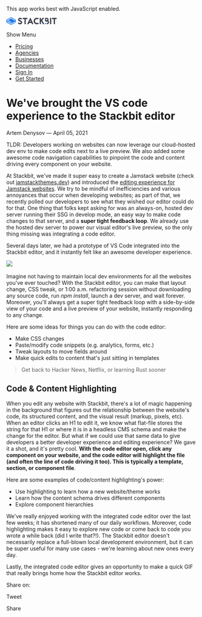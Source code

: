This app works best with JavaScript enabled.

<a href="/" class="masthead-logo"><img src="/images/logo_alt.svg" alt="Stackbit logo" width="133" height="20" /></a>

<span class="screen-reader-text">Show Menu</span><span class="masthead-menu-icon" aria-hidden="true"></span>

-   [Pricing](/pricing)
-   [Agencies](/agencies)
-   [Businesses](/businesses)
-   [Documentation](https://www.stackbit.com/docs/)
-   [Sign In](https://app.stackbit.com/)
-   <a href="https://app.stackbit.com/create" class="button-component button-component-theme-accent button-component-hollow"><span>Get Started</span></a>

We've brought the VS code experience to the Stackbit editor
===========================================================

Artem Denysov — April 05, 2021

TLDR: Developers working on websites can now leverage our cloud-hosted dev env to make code edits next to a live preview. We also added some awesome code navigation capabilities to pinpoint the code and content driving every component on your website.

At Stackbit, we've made it super easy to create a Jamstack website (check out [jamstackthemes.dev](https://jamstackthemes.dev/)) and introduced the [editing experience for Jamstack websites](https://www.stackbit.com/). We try to be mindful of inefficiencies and various annoyances that occur when developing websites; as part of that, we recently polled our developers to see what they wished our editor could do for that. One thing that folks kept asking for was an always-on, hosted dev server running their SSG in develop mode, an easy way to make code changes to that server, and a **super tight feedback loop**. We already use the hosted dev server to power our visual editor's live preview, so the only thing missing was integrating a code editor.

Several days later, we had a prototype of VS Code integrated into the Stackbit editor, and it instantly felt like an awesome developer experience.

![](/images/code_screenshot%20(1).png)

Imagine not having to maintain local dev environments for all the websites you've ever touched? With the Stackbit editor, you can make that layout change, CSS tweak, or 1:00 a.m. refactoring session without downloading any source code, run *npm install*, launch a dev server, and wait forever. Moreover, you'll always get a super tight feedback loop with a side-by-side view of your code and a live preview of your website, instantly responding to any change.

Here are some ideas for things you can do with the code editor:

-   Make CSS changes
-   Paste/modify code snippets (e.g. analytics, forms, etc.)
-   Tweak layouts to move fields around
-   Make quick edits to content that's just sitting in templates

> Get back to Hacker News, Netflix, or learning Rust sooner

Code & Content Highlighting
---------------------------

When you edit any website with Stackbit, there's a lot of magic happening in the background that figures out the relationship between the website's code, its structured content, and the visual result (markup, pixels, etc). When an editor clicks an H1 to edit it, we know what flat-file stores the string for that H1 or where it is in a headless CMS schema and make the change for the editor. But what if we could use that same data to give developers a better developer experience and editing experience? We gave it a shot, and it's pretty cool. **With the code editor open, click any component on your website, and the code editor will highlight the file (and often the line of code driving it too). This is typically a template, section, or component file**.

Here are some examples of code/content highlighting's power:

-   Use highlighting to learn how a new website/theme works
-   Learn how the content schema drives different components
-   Explore component hierarchies

We've really enjoyed working with the integrated code editor over the last few weeks; it has shortened many of our daily workflows. Moreover, code highlighting makes it easy to explore new code or come back to code you wrote a while back (did I write that?!). The Stackbit editor doesn't necessarily replace a full-blown local development environment, but it can be super useful for many use cases - we're learning about new ones every day.

Lastly, the integrated code editor gives an opportunity to make a quick GIF that really brings home how the Stackbit editor works.

<span class="post-share-title">Share on:</span>

Tweet

Share













<!-- -->



<!-- -->








